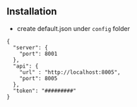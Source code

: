 

## Installation

- create default.json under `config` folder
```
{
  "server": {
    "port": 8001
  },
  "api": {
    "url" : "http://localhost:8005",
    "port": 8005
  },
  "token": "#########"
}
```

